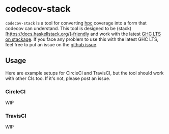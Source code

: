 # codecov-stack

`codecov-stack` is a tool for converting [hpc](hackage.haskell.org/package/hpc) coverage into a form that codecov can understand. This tool is designed to be (stack)[https://docs.haskellstack.org/]-friendly and work with the latest [GHC LTS on stackage](https://www.stackage.org). If you face any problem to use this with the latest GHC LTS, feel free to put an issue on the [github issue](https://github.com/Ailrun/codecov-stack/issues).

## Usage

Here are example setups for CircleCI and TravisCI, but the tool should work with other CIs too. If it's not, please post an issue.

### CircleCI

WIP

### TravisCI

WIP
